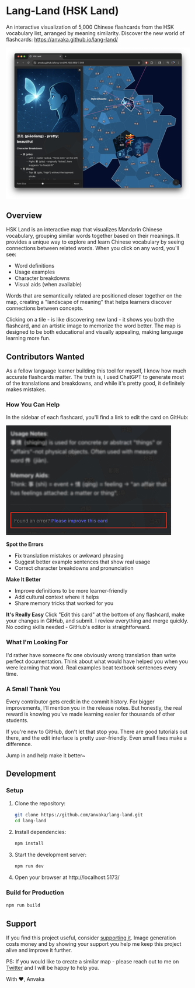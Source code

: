 # Lang-Land (HSK Land)

An interactive visualization of 5,000 Chinese flashcards from the HSK vocabulary list, arranged by meaning
similarity. Discover the new world of flashcards: https://anvaka.github.io/lang-land/

[![UI Demo](feature.png)](https://anvaka.github.io/lang-land/)

## Overview

HSK Land is an interactive map that visualizes Mandarin Chinese vocabulary, grouping similar words together
based on their meanings. It provides a unique way to explore and learn Chinese vocabulary by seeing connections
between related words. When you click on any word, you'll see:

- Word definitions
- Usage examples
- Character breakdowns
- Visual aids (when available)

Words that are semantically related are positioned closer together on the map, creating a "landscape of meaning"
that helps learners discover connections between concepts.

Clicking on a tile - is like discovering new land - it shows you both the flashcard, and an artistic image to 
memorize the word better. The map is designed to be both educational and visually appealing, making language learning
more fun.

## Contributors Wanted

As a fellow language learner building this tool for myself, I know how much accurate flashcards matter. 
The truth is, I used ChatGPT to generate most of the translations and breakdowns, and while it's pretty good,
it definitely makes mistakes.

### How You Can Help

In the sidebar of each flashcard, you'll find a link to edit the card on GitHub:

![Edit this card](sidebar_help.png)

**Spot the Errors**
- Fix translation mistakes or awkward phrasing  
- Suggest better example sentences that show real usage
- Correct character breakdowns and pronunciation

**Make It Better**
- Improve definitions to be more learner-friendly
- Add cultural context where it helps
- Share memory tricks that worked for you

**It's Really Easy**
Click "Edit this card" at the bottom of any flashcard, make your changes in GitHub, and submit.
I review everything and merge quickly. No coding skills needed - GitHub's editor is straightforward.

### What I'm Looking For

I'd rather have someone fix one obviously wrong translation than write perfect documentation.
Think about what would have helped you when you were learning that word. Real examples beat textbook sentences every time.

### A Small Thank You

Every contributor gets credit in the commit history. For bigger improvements, I'll mention you in the release notes.
But honestly, the real reward is knowing you've made learning easier for thousands of other students.

If you're new to GitHub, don't let that stop you. There are good tutorials out there, and the edit interface is
pretty user-friendly. Even small fixes make a difference.

Jump in and help make it better~

## Development

### Setup

1. Clone the repository:
   ```sh
   git clone https://github.com/anvaka/lang-land.git
   cd lang-land
   ```

2. Install dependencies:
   ```sh
   npm install
   ```

3. Start the development server:
   ```sh
   npm run dev
   ```

4. Open your browser at http://localhost:5173/

### Build for Production

```sh
npm run build
```

## Support

If you find this project useful, consider [supporting it](http://paypal.com/paypalme/anvakos/5). 
Image generation costs money and by showing your support you help me keep this project alive and improve it further.

PS: If you would like to create a similar map - please reach out to me on [Twitter](https://x.com/anvaka) and I will be happy to help you.

With ❤️, Anvaka 
